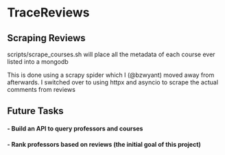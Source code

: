 # TraceReviews

## Scraping Reviews

scripts/scrape_courses.sh will place all the metadata of each course ever listed into a mongodb 

This is done using a scrapy spider which I (@bzwyant) moved away from afterwards. I switched over to using httpx and asyncio to scrape the actual comments from reviews

## Future Tasks

#### - Build an API to query professors and courses
#### - Rank professors based on reviews (the initial goal of this project)